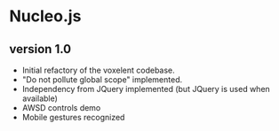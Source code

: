 Nucleo.js
==========

version 1.0
------------

+ Initial refactory of the voxelent codebase.
+ "Do not pollute global scope" implemented.
+ Independency from JQuery implemented (but JQuery is used when available)
+ AWSD controls demo
+ Mobile gestures recognized



